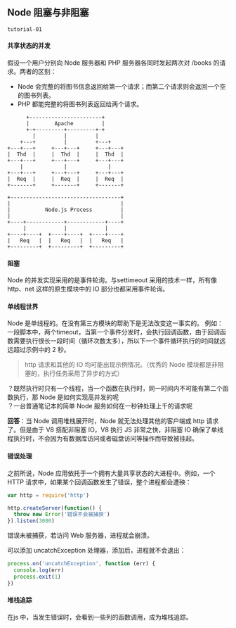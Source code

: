 ## Node 阻塞与非阻塞

`tutorial-01`
<br/>
#### 共享状态的并发

假设一个用户分别向 Node 服务器和 PHP 服务器各同时发起两次对 /books 的请求。两者的区别：
- Node 会完整的将图书信息返回给第一个请求；而第二个请求则会返回一个空的图书列表。
- PHP 都能完整的将图书列表返回给两个请求。

```   
      +-----------------------+
      |        Apache         |
      +-+---------+---------+-+
        |         |         |
    +---+         |         +---+
+---+---+     +---+---+     +---+---+
|  Thd  |     |  Thd  |     |  Thd  |
+---+---+     +---+---+     +---+---+
    |             |             |
+---+---+     +---+---+     +---+---+
|  Req  |     |  Req  |     |  Req  |
+-------+     +-------+     +-------+

```
```
+-----------------------------------+
|                                   |
|           Node.js Process         |
|                                   |
+----+------------+------------+----+
     |            |            |
+----+----+  +----+----+  +----+----+
|   Req   |  |   Req   |  |   Req   |
+---------+  +---------+  +---------+

```

#### 阻塞

Node 的并发实现采用的是事件轮询。与settimeout 采用的技术一样，所有像 http、net 这样的原生模块中的 IO 部分也都采用事件轮询。

#### 单线程世界

Node 是单线程的。在没有第三方模块的帮助下是无法改变这一事实的。
例如：一段脚本中，两个timeout，当第一个事件分发时，会执行回调函数，由于回调函数需要执行很长一段时间（循环次数太多），所以下一个事件循环执行的时间就远远超过示例中的 2 秒。
> http 请求和其他的 IO 均可能出现示例情况。（优秀的 Node 模块都是非阻塞的，执行任务采用了异步的方式）

？既然执行时只有一个线程，当一个函数在执行时，同一时间内不可能有第二个函数执行，那 Node 是如何实现高并发的呢<br>
？一台普通笔记本的简单 Node 服务如何在一秒钟处理上千的请求呢

**回答**：当 Node 调用堆栈展开时，Node 就无法处理其他的客户端或 http 请求了。但是由于 V8 搭配非阻塞 IO，V8 执行 JS 非常之快，非阻塞 IO 确保了单线程执行时，不会因为有数据库访问或者磁盘访问等操作而导致被挂起。

#### 错误处理

之前所说，Node 应用依托于一个拥有大量共享状态的大进程中。例如，一个 HTTP 请求中，如果某个回调函数发生了错误，整个进程都会遭殃：
```js
var http = require('http')

http.createServer(function() {
  throw new Error('错误不会被捕获')
}).listen(3000)
```
错误未被捕获，若访问 Web 服务器，进程就会崩溃。

可以添加 uncatchException 处理器，添加后，进程就不会退出：
```js
process.on('uncatchException', function (err) {
  console.log(err)
  process.exit(1)
})
```


#### 堆栈追踪

在js 中，当发生错误时，会看到一些列的函数调用，成为堆栈追踪。
